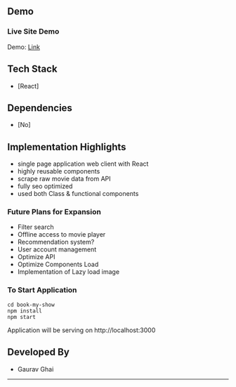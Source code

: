 ## Demo

### Live Site Demo

Demo: [Link](https://codesandbox.io/s/billowing-bash-0iuw9?file=/src/App.js)

## Tech Stack

- [React]

## Dependencies

- [No]

## Implementation Highlights

- single page application web client with React
- highly reusable components
- scrape raw movie data from API
- fully seo optimized
- used both Class & functional components

### Future Plans for Expansion

- Filter search
- Offline access to movie player
- Recommendation system?
- User account management
- Optimize API
- Optimize Components Load
- Implementation of Lazy load image

### To Start Application

```terminal
cd book-my-show
npm install
npm start
```

Application will be serving on http://localhost:3000

## Developed By

- Gaurav Ghai

---
